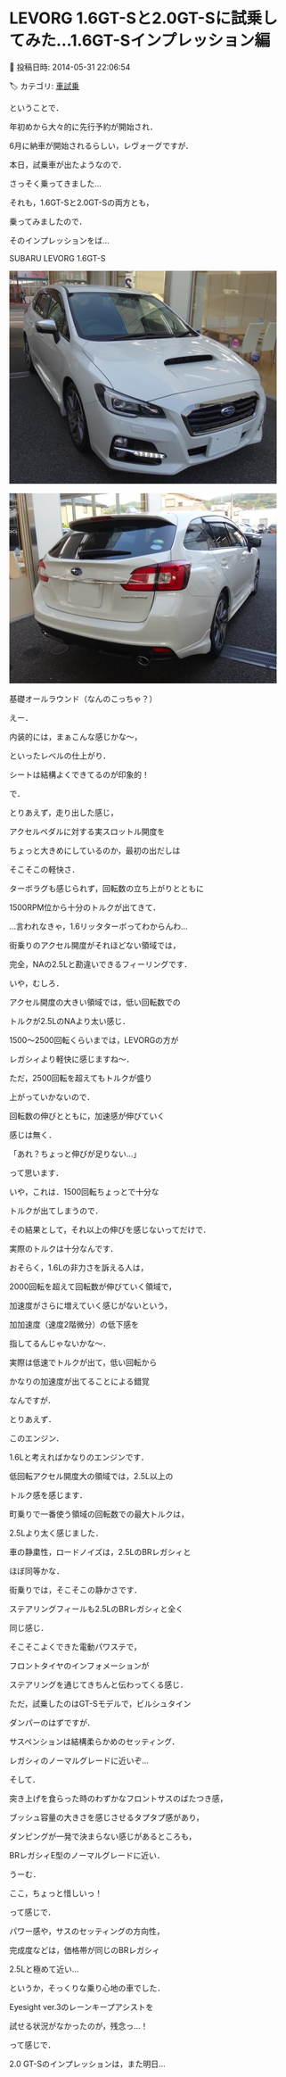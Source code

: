 # LEVORG 1.6GT-Sと2.0GT-Sに試乗してみた…1.6GT-Sインプレッション編

📅 投稿日時: 2014-05-31 22:06:54

🏷️ カテゴリ: [車試乗](c07dec5709d34bd74e1f6cb9c8291061b.md)

ということで．


年初めから大々的に先行予約が開始され．


6月に納車が開始されるらしい，レヴォーグですが．





本日，試乗車が出たようなので．


さっそく乗ってきました…


それも，1.6GT-Sと2.0GT-Sの両方とも，


乗ってみましたので．





そのインプレッションをば…





SUBARU LEVORG 1.6GT-S 







![e668eb738664e337a40efb001eedb32a.jpg](images/e668eb738664e337a40efb001eedb32a.jpg)









![497f72eb81893351d866c84cc473329f.jpg](images/497f72eb81893351d866c84cc473329f.jpg)







基礎オールラウンド（なんのこっちゃ？）





えー．


内装的には，まぁこんな感じかな～，


といったレベルの仕上がり．


シートは結構よくできてるのが印象的！





で．


とりあえず，走り出した感じ，


アクセルペダルに対する実スロットル開度を


ちょっと大きめにしているのか，最初の出だしは


そこそこの軽快さ．


ターボラグも感じられず，回転数の立ち上がりとともに


1500RPM位から十分のトルクが出てきて．


…言われなきゃ，1.6リッタターボってわからんわ…


街乗りのアクセル開度がそれほどない領域では，


完全，NAの2.5Lと勘違いできるフィーリングです．





いや，むしろ．


アクセル開度の大きい領域では，低い回転数での


トルクが2.5LのNAより太い感じ．


1500～2500回転くらいまでは，LEVORGの方が


レガシィより軽快に感じますね～．





ただ，2500回転を超えてもトルクが盛り


上がっていかないので．


回転数の伸びとともに，加速感が伸びていく


感じは無く．


「あれ？ちょっと伸びが足りない…」


って思います．





いや，これは．1500回転ちょっとで十分な


トルクが出てしまうので．


その結果として，それ以上の伸びを感じないってだけで．


実際のトルクは十分なんです．





おそらく，1.6Lの非力さを訴える人は，


2000回転を超えて回転数が伸びていく領域で，


加速度がさらに増えていく感じがないという，


加加速度（速度2階微分）の低下感を


指してるんじゃないかな～．


実際は低速でトルクが出て，低い回転から


かなりの加速度が出てることによる錯覚


なんですが．





とりあえず．


このエンジン．


1.6Lと考えればかなりのエンジンです．


低回転アクセル開度大の領域では，2.5L以上の


トルク感を感じます．


町乗りで一番使う領域の回転数での最大トルクは，


2.5Lより太く感じました．





車の静粛性，ロードノイズは，2.5LのBRレガシィと


ほぼ同等かな．


街乗りでは，そこそこの静かさです．





ステアリングフィールも2.5LのBRレガシィと全く


同じ感じ．


そこそこよくできた電動パワステで，


フロントタイヤのインフォメーションが


ステアリングを通じてきちんと伝わってくる感じ．





ただ，試乗したのはGT-Sモデルで，ビルシュタイン


ダンパーのはずですが．


サスペンションは結構柔らかめのセッティング．


レガシィのノーマルグレードに近いぞ…


そして．


突き上げを食らった時のわずかなフロントサスのばたつき感，


ブッシュ容量の大きさを感じさせるタプタプ感があり，


ダンピングが一発で決まらない感じがあるところも，


BRレガシィE型のノーマルグレードに近い．


うーむ．


ここ，ちょっと惜しいっ！





って感じで．


パワー感や，サスのセッティングの方向性，


完成度などは，価格帯が同じのBRレガシィ


2.5Lと極めて近い…


というか，そっくりな乗り心地の車でした．





Eyesight ver.3のレーンキープアシストを


試せる状況がなかったのが，残念っ…！





って感じで．


2.0 GT-Sのインプレッションは，また明日…
